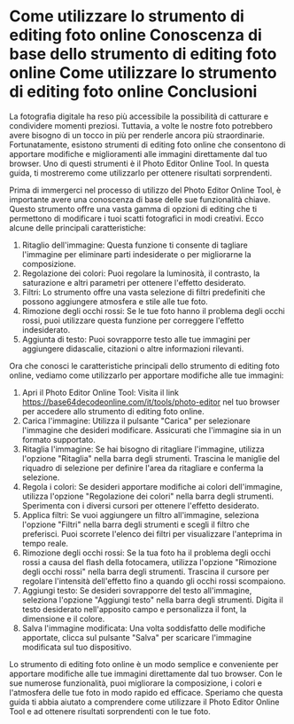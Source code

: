 Come utilizzare lo strumento di editing foto online Conoscenza di base dello strumento di editing foto online Come utilizzare lo strumento di editing foto online Conclusioni
=============================================================================================================================================================================

La fotografia digitale ha reso più accessibile la possibilità di catturare e condividere momenti preziosi. Tuttavia, a volte le nostre foto potrebbero avere bisogno di un tocco in più per renderle ancora più straordinarie. Fortunatamente, esistono strumenti di editing foto online che consentono di apportare modifiche e miglioramenti alle immagini direttamente dal tuo browser. Uno di questi strumenti è il Photo Editor Online Tool. In questa guida, ti mostreremo come utilizzarlo per ottenere risultati sorprendenti.

Prima di immergerci nel processo di utilizzo del Photo Editor Online Tool, è importante avere una conoscenza di base delle sue funzionalità chiave. Questo strumento offre una vasta gamma di opzioni di editing che ti permettono di modificare i tuoi scatti fotografici in modi creativi. Ecco alcune delle principali caratteristiche:

1. Ritaglio dell'immagine: Questa funzione ti consente di tagliare l'immagine per eliminare parti indesiderate o per migliorarne la composizione.
2. Regolazione dei colori: Puoi regolare la luminosità, il contrasto, la saturazione e altri parametri per ottenere l'effetto desiderato.
3. Filtri: Lo strumento offre una vasta selezione di filtri predefiniti che possono aggiungere atmosfera e stile alle tue foto.
4. Rimozione degli occhi rossi: Se le tue foto hanno il problema degli occhi rossi, puoi utilizzare questa funzione per correggere l'effetto indesiderato.
5. Aggiunta di testo: Puoi sovrapporre testo alle tue immagini per aggiungere didascalie, citazioni o altre informazioni rilevanti.

Ora che conosci le caratteristiche principali dello strumento di editing foto online, vediamo come utilizzarlo per apportare modifiche alle tue immagini:

1. Apri il Photo Editor Online Tool: Visita il link <https://base64decodeonline.com/it/tools/photo-editor> nel tuo browser per accedere allo strumento di editing foto online.
2. Carica l'immagine: Utilizza il pulsante "Carica" per selezionare l'immagine che desideri modificare. Assicurati che l'immagine sia in un formato supportato.
3. Ritaglia l'immagine: Se hai bisogno di ritagliare l'immagine, utilizza l'opzione "Ritaglia" nella barra degli strumenti. Trascina le maniglie del riquadro di selezione per definire l'area da ritagliare e conferma la selezione.
4. Regola i colori: Se desideri apportare modifiche ai colori dell'immagine, utilizza l'opzione "Regolazione dei colori" nella barra degli strumenti. Sperimenta con i diversi cursori per ottenere l'effetto desiderato.
5. Applica filtri: Se vuoi aggiungere un filtro all'immagine, seleziona l'opzione "Filtri" nella barra degli strumenti e scegli il filtro che preferisci. Puoi scorrete l'elenco dei filtri per visualizzare l'anteprima in tempo reale.
6. Rimozione degli occhi rossi: Se la tua foto ha il problema degli occhi rossi a causa del flash della fotocamera, utilizza l'opzione "Rimozione degli occhi rossi" nella barra degli strumenti. Trascina il cursore per regolare l'intensità dell'effetto fino a quando gli occhi rossi scompaiono.
7. Aggiungi testo: Se desideri sovrapporre del testo all'immagine, seleziona l'opzione "Aggiungi testo" nella barra degli strumenti. Digita il testo desiderato nell'apposito campo e personalizza il font, la dimensione e il colore.
8. Salva l'immagine modificata: Una volta soddisfatto delle modifiche apportate, clicca sul pulsante "Salva" per scaricare l'immagine modificata sul tuo dispositivo.

Lo strumento di editing foto online è un modo semplice e conveniente per apportare modifiche alle tue immagini direttamente dal tuo browser. Con le sue numerose funzionalità, puoi migliorare la composizione, i colori e l'atmosfera delle tue foto in modo rapido ed efficace. Speriamo che questa guida ti abbia aiutato a comprendere come utilizzare il Photo Editor Online Tool e ad ottenere risultati sorprendenti con le tue foto.